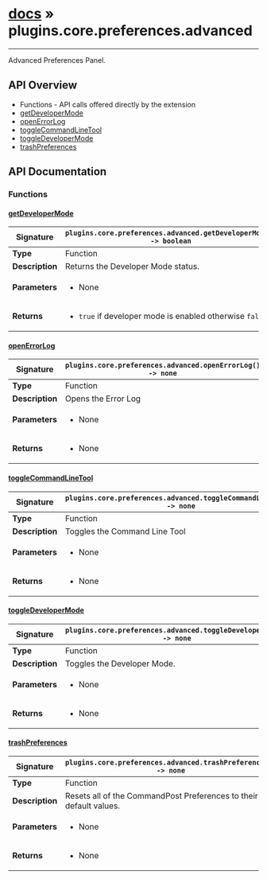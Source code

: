 # [docs](index.md) » plugins.core.preferences.advanced
---

Advanced Preferences Panel.

## API Overview
* Functions - API calls offered directly by the extension
 * [getDeveloperMode](#getDeveloperMode)
 * [openErrorLog](#openErrorLog)
 * [toggleCommandLineTool](#toggleCommandLineTool)
 * [toggleDeveloperMode](#toggleDeveloperMode)
 * [trashPreferences](#trashPreferences)

## API Documentation

### Functions

#### [getDeveloperMode](#getDeveloperMode)
| **Signature**                               | `plugins.core.preferences.advanced.getDeveloperMode() -> boolean`                                                                    |
| --------------------------------------------|-------------------------------------------------------------------------------------|
| **Type**                                    | Function                                                                     |
| **Description**                             | Returns the Developer Mode status.                                                                     |
| **Parameters**                              | <ul><li>None</li></ul> |
| **Returns**                                 | <ul><li>`true` if developer mode is enabled otherwise `false`.</li></ul>          |

#### [openErrorLog](#openErrorLog)
| **Signature**                               | `plugins.core.preferences.advanced.openErrorLog() -> none`                                                                    |
| --------------------------------------------|-------------------------------------------------------------------------------------|
| **Type**                                    | Function                                                                     |
| **Description**                             | Opens the Error Log                                                                     |
| **Parameters**                              | <ul><li>None</li></ul> |
| **Returns**                                 | <ul><li>None</li></ul>          |

#### [toggleCommandLineTool](#toggleCommandLineTool)
| **Signature**                               | `plugins.core.preferences.advanced.toggleCommandLineTool() -> none`                                                                    |
| --------------------------------------------|-------------------------------------------------------------------------------------|
| **Type**                                    | Function                                                                     |
| **Description**                             | Toggles the Command Line Tool                                                                     |
| **Parameters**                              | <ul><li>None</li></ul> |
| **Returns**                                 | <ul><li>None</li></ul>          |

#### [toggleDeveloperMode](#toggleDeveloperMode)
| **Signature**                               | `plugins.core.preferences.advanced.toggleDeveloperMode() -> none`                                                                    |
| --------------------------------------------|-------------------------------------------------------------------------------------|
| **Type**                                    | Function                                                                     |
| **Description**                             | Toggles the Developer Mode.                                                                     |
| **Parameters**                              | <ul><li>None</li></ul> |
| **Returns**                                 | <ul><li>None</li></ul>          |

#### [trashPreferences](#trashPreferences)
| **Signature**                               | `plugins.core.preferences.advanced.trashPreferences() -> none`                                                                    |
| --------------------------------------------|-------------------------------------------------------------------------------------|
| **Type**                                    | Function                                                                     |
| **Description**                             | Resets all of the CommandPost Preferences to their default values.                                                                     |
| **Parameters**                              | <ul><li>None</li></ul> |
| **Returns**                                 | <ul><li>None</li></ul>          |

